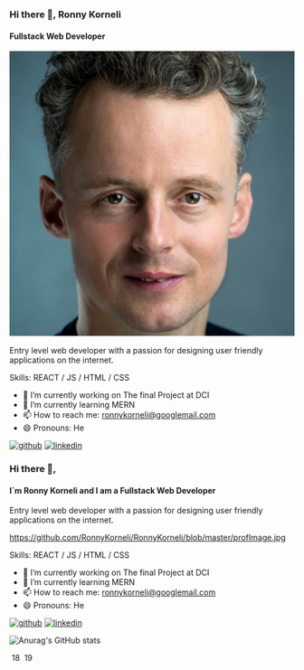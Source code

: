 
### Hi there 👋, Ronny Korneli
#### Fullstack Web Developer
![Fullstack Web Developer](https://github.com/RonnyKorneli/RonnyKorneli/blob/master/profImage.jpg)

Entry level web developer with a passion for designing user friendly applications on the internet.


Skills:   REACT / JS / HTML / CSS

- 🔭 I’m currently working on The final Project at DCI 
- 🌱 I’m currently learning MERN 
- 📫 How to reach me: ronnykorneli@googlemail.com 
- 😄 Pronouns: He 


[<img src='https://cdn.jsdelivr.net/npm/simple-icons@3.0.1/icons/github.svg' alt='github' height='40'>](https://github.com/RonnyKorneli)  [<img src='https://cdn.jsdelivr.net/npm/simple-icons@3.0.1/icons/linkedin.svg' alt='linkedin' height='40'>](https://www.linkedin.com/in/RonnyKorneli/)  




### Hi there 👋, 
#### I`m Ronny Korneli and I am a Fullstack Web Developer
Entry level web developer with a passion for designing user friendly applications on the internet.

https://github.com/RonnyKorneli/RonnyKorneli/blob/master/profImage.jpg



Skills:   REACT / JS / HTML / CSS

- 🔭 I’m currently working on The final Project at DCI 
- 🌱 I’m currently learning MERN 
- 📫 How to reach me: ronnykorneli@googlemail.com 
- 😄 Pronouns: He 


 [<img src='https://cdn.jsdelivr.net/npm/simple-icons@3.0.1/icons/github.svg' alt='github' height='40'>](https://github.com/RonnyKorneli)  [<img src='https://cdn.jsdelivr.net/npm/simple-icons@3.0.1/icons/linkedin.svg' alt='linkedin' height='40'>](https://www.linkedin.com/in/RonnyKorneli/)


![Anurag's GitHub stats](https://github-readme-stats.vercel.app/api?username=RonnyKorneli&hide=contribs,prs)

​
18
​
19
